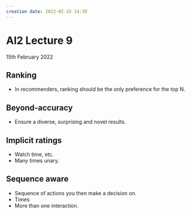 ```yaml
---
creation date: 2022-02-15 14:39
---
```

#  AI2 Lecture 9
15th February 2022

## Ranking
- In recommenders, ranking should be the only preference for the top N.
## Beyond-accuracy
- Ensure a diverse, surprising and novel results.
## Implicit ratings
- Watch time, etc.
- Many times unary.

## Sequence aware 
- Sequence of actions you then make a decision on.
- Times
- More than one interaction.